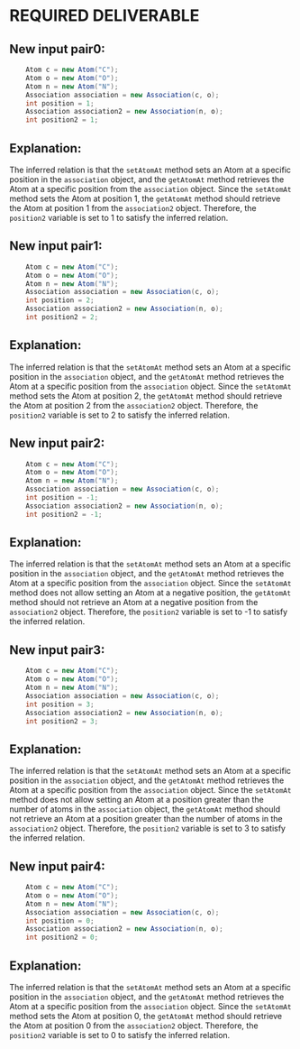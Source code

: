 # REQUIRED DELIVERABLE
## New input pair0:
```java
    Atom c = new Atom("C");
    Atom o = new Atom("O");
    Atom n = new Atom("N");
    Association association = new Association(c, o);
    int position = 1;
    Association association2 = new Association(n, o);
    int position2 = 1;
```
## Explanation:
The inferred relation is that the `setAtomAt` method sets an Atom at a specific position in the `association` object, and the `getAtomAt` method retrieves the Atom at a specific position from the `association` object. Since the `setAtomAt` method sets the Atom at position 1, the `getAtomAt` method should retrieve the Atom at position 1 from the `association2` object. Therefore, the `position2` variable is set to 1 to satisfy the inferred relation.

## New input pair1:
```java
    Atom c = new Atom("C");
    Atom o = new Atom("O");
    Atom n = new Atom("N");
    Association association = new Association(c, o);
    int position = 2;
    Association association2 = new Association(n, o);
    int position2 = 2;
```
## Explanation:
The inferred relation is that the `setAtomAt` method sets an Atom at a specific position in the `association` object, and the `getAtomAt` method retrieves the Atom at a specific position from the `association` object. Since the `setAtomAt` method sets the Atom at position 2, the `getAtomAt` method should retrieve the Atom at position 2 from the `association2` object. Therefore, the `position2` variable is set to 2 to satisfy the inferred relation.

## New input pair2:
```java
    Atom c = new Atom("C");
    Atom o = new Atom("O");
    Atom n = new Atom("N");
    Association association = new Association(c, o);
    int position = -1;
    Association association2 = new Association(n, o);
    int position2 = -1;
```
## Explanation:
The inferred relation is that the `setAtomAt` method sets an Atom at a specific position in the `association` object, and the `getAtomAt` method retrieves the Atom at a specific position from the `association` object. Since the `setAtomAt` method does not allow setting an Atom at a negative position, the `getAtomAt` method should not retrieve an Atom at a negative position from the `association2` object. Therefore, the `position2` variable is set to -1 to satisfy the inferred relation.

## New input pair3:
```java
    Atom c = new Atom("C");
    Atom o = new Atom("O");
    Atom n = new Atom("N");
    Association association = new Association(c, o);
    int position = 3;
    Association association2 = new Association(n, o);
    int position2 = 3;
```
## Explanation:
The inferred relation is that the `setAtomAt` method sets an Atom at a specific position in the `association` object, and the `getAtomAt` method retrieves the Atom at a specific position from the `association` object. Since the `setAtomAt` method does not allow setting an Atom at a position greater than the number of atoms in the `association` object, the `getAtomAt` method should not retrieve an Atom at a position greater than the number of atoms in the `association2` object. Therefore, the `position2` variable is set to 3 to satisfy the inferred relation.

## New input pair4:
```java
    Atom c = new Atom("C");
    Atom o = new Atom("O");
    Atom n = new Atom("N");
    Association association = new Association(c, o);
    int position = 0;
    Association association2 = new Association(n, o);
    int position2 = 0;
```
## Explanation:
The inferred relation is that the `setAtomAt` method sets an Atom at a specific position in the `association` object, and the `getAtomAt` method retrieves the Atom at a specific position from the `association` object. Since the `setAtomAt` method sets the Atom at position 0, the `getAtomAt` method should retrieve the Atom at position 0 from the `association2` object. Therefore, the `position2` variable is set to 0 to satisfy the inferred relation.

